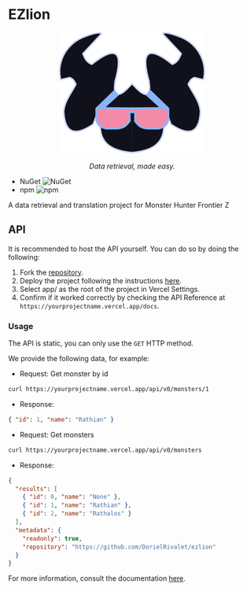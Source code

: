 # EZlion

<p align="center">
  <img src='./app/src/lib/assets/logo-alt.svg'>
  <p align="center">
      <i>Data retrieval, made easy.</i>
  </p>
</p>

- NuGet ![NuGet](https://img.shields.io/nuget/dt/EZlion)
- npm ![npm](https://img.shields.io/npm/dt/ezlion)

A data retrieval and translation project for Monster Hunter Frontier Z

## API

It is recommended to host the API yourself. You can do so by doing the following:

1. Fork the [repository](https://github.com/DorielRivalet/ezlion/fork).
2. Deploy the project following the instructions [here](https://vercel.com/docs/deployments/git#deploying-a-git-repository).
3. Select app/ as the root of the project in Vercel Settings.
4. Confirm if it worked correctly by checking the API Reference at `https://yourprojectname.vercel.app/docs`.

### Usage

The API is static, you can only use the `GET` HTTP method.

We provide the following data, for example:

- Request: Get monster by id

```bash
curl https://yourprojectname.vercel.app/api/v0/monsters/1
```

- Response:

```json
{ "id": 1, "name": "Rathian" }
```

- Request: Get monsters

```bash
curl https://yourprojectname.vercel.app/api/v0/monsters
```

- Response:

```json
{
  "results": [
    { "id": 0, "name": "None" },
    { "id": 1, "name": "Rathian" },
    { "id": 2, "name": "Rathalos" }
  ],
  "metadata": {
    "readonly": true,
    "repository": "https://github.com/DorielRivalet/ezlion"
  }
}
```

For more information, consult the documentation [here](./docs/README.adoc#API).
